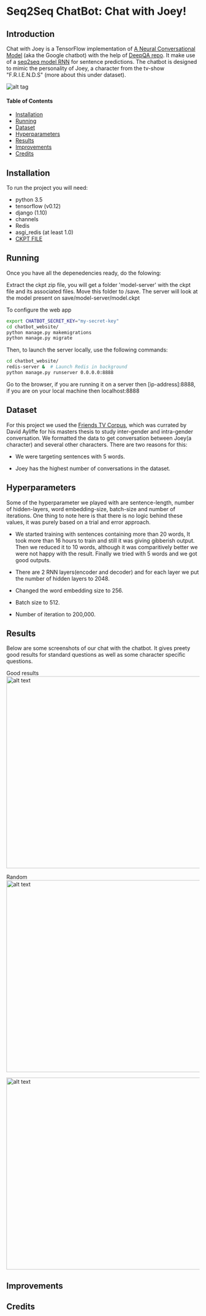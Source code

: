 # Seq2Seq ChatBot: Chat with Joey!

## Introduction

Chat with Joey is a TensorFlow implementation of [A Neural Conversational Model](http://arxiv.org/abs/1506.05869) (aka the Google chatbot) with the help of [DeepQA repo](https://github.com/Conchylicultor/DeepQA). It make use of a [seq2seq model RNN](https://www.tensorflow.org/tutorials/seq2seq) for sentence predictions. The chatbot is designed to mimic the personality of Joey, a character from the tv-show "F.R.I.E.N.D.S" (more about this under dataset). 

![alt tag](https://github.com/manumathewthomas/Chat-with-Joey/blob/master/Results/Good.png)

#### Table of Contents

* [Installation](#installation)
* [Running](#running)
* [Dataset](#dataset)
* [Hyperparameters](#hyperparameter)
* [Results](#results)
* [Improvements](#improvements)
* [Credits](#credits)

## Installation

To run the project you will need:
 * python 3.5
 * tensorflow (v0.12)
 * django (1.10)
 * channels
 * Redis
 * asgi_redis (at least 1.0)
 * [CKPT FILE](https://uofi.box.com/shared/static/vm0sm79oh037eh2kood6tvnaq010f75h.zip)

## Running

Once you have all the depenedencies ready, do the folowing:

Extract the ckpt zip file, you will get a folder 'model-server' with the ckpt file and its associated files. Move this folder to /save. The server will look at the model present on save/model-server/model.ckpt

To configure the web app

```bash
export CHATBOT_SECRET_KEY="my-secret-key"
cd chatbot_website/
python manage.py makemigrations
python manage.py migrate
```

Then, to launch the server locally, use the following commands:

```bash
cd chatbot_website/
redis-server &  # Launch Redis in background
python manage.py runserver 0.0.0.0:8888
```
Go to the browser, if you are running it on a server then [ip-address]:8888, if you are on your local machine then localhost:8888

## Dataset
For this project we used the [Friends TV Corpus](https://sites.google.com/site/friendstvcorpus/), which was currated by David Ayliffe for his masters thesis to study inter-gender and intra-gender conversation. We formatted the data to get conversation between Joey(a character) and several other characters. There are two reasons for this: 
  
  * We were targeting sentences with 5 words. 

  * Joey has the highest number of conversations in the dataset.

## Hyperparameters
Some of the hyperparameter we played with are sentence-length, number of hidden-layers, word embedding-size, batch-size and number of iterations. One thing to note here is that there is no logic behind these values, it was purely based on a trial and error approach.

  * We started training with sentences containing more than 20 words, It took more than 16 hours to train and still it was giving gibberish output. Then we reduced it to 10 words, although it was comparitively better we were not happy with the result. Finally we tried with 5 words and we got good outputs.
  
  * There are 2 RNN layers(encoder and decoder) and for each layer we put the number of hidden layers to 2048.
  * Changed the word embedding size to 256.
  * Batch size to 512.
  * Number of iteration to 200,000.

## Results

Below are some screenshots of our chat with the chatbot. It gives preety good results for standard questions as well as some character specific questions. 

Good results
<img src="https://github.com/manumathewthomas/Chat-with-Joey/blob/master/Results/Good.png" alt="alt text" width="850" height="500">

Random 
<img src="https://github.com/manumathewthomas/Chat-with-Joey/blob/master/Results/Random1.png" alt="alt text" width="850" height="500">

<img src="https://github.com/manumathewthomas/Chat-with-Joey/blob/master/Results/Random2.png" alt="alt text" width="850" height="500">




 

## Improvements

## Credits

